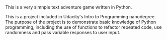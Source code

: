 This is a very simnple text adventure game written in Python.

This is a project included in Udacity's Intro to Programming nanodegree.
The purpose of the project is to demonstrate basic knowledge of Python 
programming, including the use of functions to refactor repeated code, use 
randomness and pass variable responses to user input.
 
